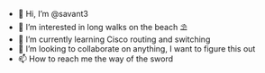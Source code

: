 - 👋 Hi, I’m @savant3
- 👀 I’m interested in long walks on the beach ⛱️ 
- 🌱 I’m currently learning Cisco routing and switching 
- 💞️ I’m looking to collaborate on anything, I want to figure this out
- 📫 How to reach me the way of the sword

<!---
savant3/savant3 is a ✨ special ✨ repository because its `README.md` (this file) appears on your GitHub profile.
You can click the Preview link to take a look at your changes.
--->
